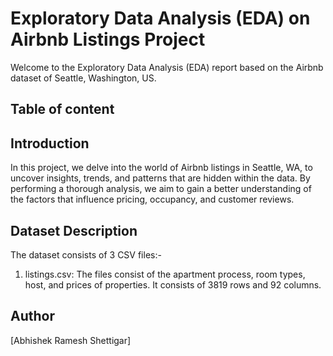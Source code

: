 # Exploratory Data Analysis (EDA) on Airbnb Listings Project
Welcome to the Exploratory Data Analysis (EDA) report based on the Airbnb dataset of Seattle, Washington, US.

## Table of content

## Introduction
 In this project, we delve into the world of Airbnb listings in Seattle, WA, to uncover insights, trends, and patterns that are hidden within the data. By performing a thorough analysis, we aim to gain a better understanding of the factors that influence pricing, occupancy, and customer reviews.

## Dataset Description
The dataset consists of 3 CSV files:-
1. listings.csv: The files consist of the apartment process, room types, host, and prices of properties. It consists of 3819 rows and 92 columns.

## Author
[Abhishek Ramesh Shettigar]
